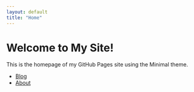 ```yaml
---
layout: default
title: "Home"
---
```

# Welcome to My Site!

This is the homepage of my GitHub Pages site using the Minimal theme.

- [Blog](/blog/)
- [About](/about/)
